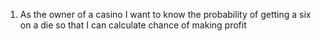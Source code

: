 1. As the owner of a casino I want to know the probability of getting a six on a
   die so that I can calculate chance of making profit